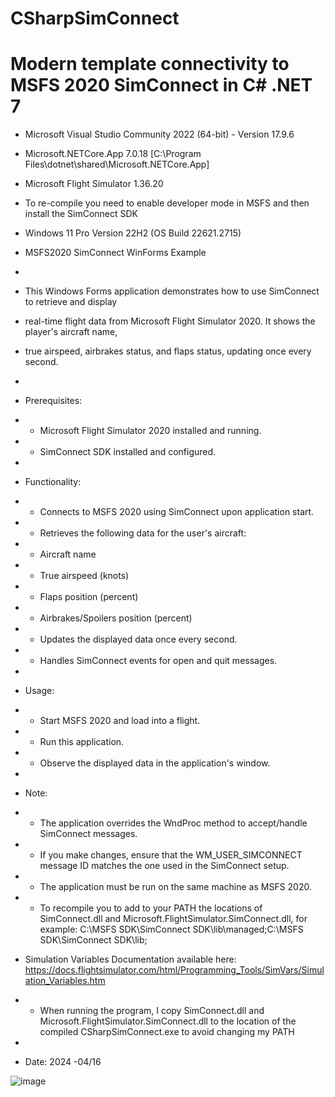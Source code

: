 # CSharpSimConnect
# Modern template connectivity to MSFS 2020 SimConnect in C# .NET 7

* Microsoft Visual Studio Community 2022 (64-bit) - Version 17.9.6
* Microsoft.NETCore.App 7.0.18 [C:\Program Files\dotnet\shared\Microsoft.NETCore.App]
* Microsoft Flight Simulator 1.36.20
* To re-compile you need to enable developer mode in MSFS and then install the SimConnect SDK
* Windows 11 Pro Version 22H2 (OS Build 22621.2715)


 * MSFS2020 SimConnect WinForms Example
 * 
 * This Windows Forms application demonstrates how to use SimConnect to retrieve and display
 * real-time flight data from Microsoft Flight Simulator 2020. It shows the player's aircraft name,
 * true airspeed, airbrakes status, and flaps status, updating once every second.
 * 
 * Prerequisites:
 * - Microsoft Flight Simulator 2020 installed and running.
 * - SimConnect SDK installed and configured.
 * 
 * Functionality:
 * - Connects to MSFS 2020 using SimConnect upon application start.
 * - Retrieves the following data for the user's aircraft:
 *   - Aircraft name
 *   - True airspeed (knots)
 *   - Flaps position (percent)
 *   - Airbrakes/Spoilers position (percent)
 * - Updates the displayed data once every second.
 * - Handles SimConnect events for open and quit messages.
 * 
 * Usage:
 * - Start MSFS 2020 and load into a flight.
 * - Run this application.
 * - Observe the displayed data in the application's window.
 * 
 * Note:
 * - The application overrides the WndProc method to accept/handle SimConnect messages.
 * - If you make changes, ensure that the WM_USER_SIMCONNECT message ID matches the one used in the SimConnect setup.
 * - The application must be run on the same machine as MSFS 2020.
 * - To recompile you to add to your PATH the locations of SimConnect.dll and Microsoft.FlightSimulator.SimConnect.dll, for example: C:\MSFS SDK\SimConnect SDK\lib\managed;C:\MSFS SDK\SimConnect SDK\lib;
 * Simulation Variables Documentation available here: https://docs.flightsimulator.com/html/Programming_Tools/SimVars/Simulation_Variables.htm
 * - When running the program, I copy SimConnect.dll and Microsoft.FlightSimulator.SimConnect.dll to the location of the compiled CSharpSimConnect.exe to avoid changing my PATH
 * 
 * Date: 2024 -04/16

![image](https://github.com/rolex20/CSharpSimConnect/assets/62082564/a2fe9f57-a603-476d-bf62-e8b112fcbdc7)

